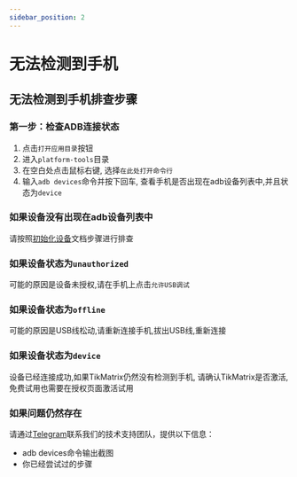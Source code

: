 ```yaml
---
sidebar_position: 2
---
```


# 无法检测到手机

## 无法检测到手机排查步骤

### 第一步：检查ADB连接状态

1. 点击`打开应用目录`按钮
2. 进入`platform-tools`目录
3. 在空白处点击鼠标右键, 选择`在此处打开命令行`
4. 输入`adb devices`命令并按下回车, 查看手机是否出现在adb设备列表中,并且状态为`device`

### 如果设备没有出现在adb设备列表中

请按照[初始化设备](../tutorial-basics/2.init-device.md)文档步骤进行排查

### 如果设备状态为`unauthorized`

可能的原因是设备未授权,请在手机上点击`允许USB调试`

### 如果设备状态为`offline`

可能的原因是USB线松动,请重新连接手机,拔出USB线,重新连接

### 如果设备状态为`device`

设备已经连接成功,如果TikMatrix仍然没有检测到手机, 请确认TikMatrix是否激活, 免费试用也需要在授权页面激活试用

### 如果问题仍然存在

请通过[Telegram](https://t.me/tikmatrix_support)联系我们的技术支持团队，提供以下信息：

- adb devices命令输出截图
- 你已经尝试过的步骤
